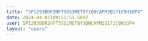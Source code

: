 ```yaml
---
title: "SP1293BDR2HFT5SS1MET8Y1QNCAPM2Q171C0H1GP4"
date: 2024-04-01T09:51:51.509Z
user: SP1293BDR2HFT5SS1MET8Y1QNCAPM2Q171C0H1GP4
layout: "users"
---
```

    